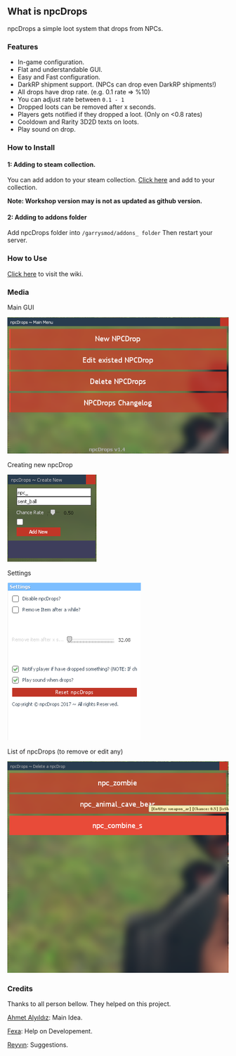 ## What is npcDrops

npcDrops a simple loot system that drops from NPCs.


### Features
* In-game configuration.
* Flat and understandable GUI.
* Easy and Fast configuration.
* DarkRP shipment support. (NPCs can drop even DarkRP shipments!)
* All drops have drop rate. (e.g. 0.1 rate => %10)
* You can adjust rate between `0.1 - 1`
* Dropped loots can be removed after x seconds.
* Players gets notified if they dropped a loot. (Only on <0.8 rates)
* Cooldown and Rarity 3D2D texts on loots.
* Play sound on drop.

### How to Install

#### 1: Adding to steam collection.
You can add addon to your steam collection. [Click here](https://steamcommunity.com/sharedfiles/filedetails/?id=1161497192) and add to your collection.

**Note: Workshop version may is not as updated as github version.**

#### 2: Adding to addons folder
Add npcDrops folder into `/garrysmod/addons_ folder` Then restart your server.

### How to Use
[Click here](https://github.com/canefe/npcDrops/wiki) to visit the wiki.

### Media

Main GUI

![Main GUI](https://github.com/canefe/npcDrops/blob/master/media/gui/main/v1.4.png)

Creating new npcDrop

![New npcDrop](https://github.com/canefe/npcDrops/blob/master/media/gui/new-v1.4.png?raw=true)

Settings

![Settings](https://github.com/canefe/npcDrops/blob/master/media/gui/v1.4.png?raw=true)

List of npcDrops (to remove or edit any)

![List](https://github.com/canefe/npcDrops/blob/master/media/gui/delete/v1.4.png?raw=true)


### Credits
Thanks to all person bellow. They helped on this project.

[Ahmet Alyıldız](http://steamcommunity.com/profiles/76561198133771457/): Main Idea.

[Fexa](http://steamcommunity.com/id/fexahit/): Help on Developement.

[Reyvın](http://steamcommunity.com/profiles/76561198096277333/): Suggestions.
